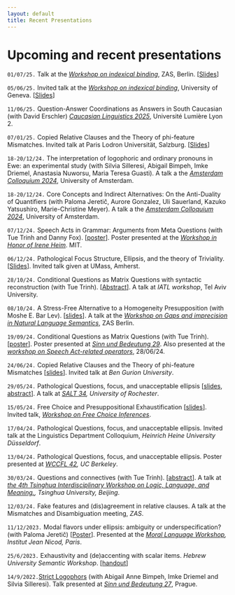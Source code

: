 ```yaml
---
layout: default
title: Recent Presentations
---
```






# Upcoming and recent presentations

`01/07/25.`  Talk at the [*Workshop on indexical binding*](https://www.leibniz-zas.de/en/about-us/events/details/events/summer-workshop-on-asymmetries), ZAS, Berlin. 
[[Slides](https://www.dropbox.com/scl/fi/g8wp7cej5f3qfofruw46v/Geneva_bound-indexicals_slides.pdf?rlkey=0seekk8dxqa2behunwdfrwxge&dl=0)]


`05/06/25.`  Invited talk at the [*Workshop on indexical binding*](https://sites.google.com/view/indexicalsgeneva/accueil), University of Geneva. 
[[Slides](https://www.dropbox.com/scl/fi/g8wp7cej5f3qfofruw46v/Geneva_bound-indexicals_slides.pdf?rlkey=0seekk8dxqa2behunwdfrwxge&dl=0)]



`11/06/25.`  Question-Answer Coordinations as Answers in South Caucasian (with David Erschler) *[Caucasian Linguistics 2025](https://caucling2025.sciencesconf.org/)*, Université Lumière Lyon 2.

`07/01/25.` Copied Relative Clauses and the Theory of phi-feature Mismatches.  Invited talk at Paris Lodron Universität, Salzburg.
[[Slides](https://www.dropbox.com/scl/fi/rcs6fbts169zo8ej4jj6y/Salzburg-talk-fake-indexicals.pdf?rlkey=6wkkz3v5mhjsppyy1vvsd4m5k&dl=0)]


`18-20/12/24.`  The interpretation of logophoric and ordinary pronouns in Ewe: an experimental study
 (with Silvia Silleresi, Abigail Bimpeh, Imke Driemel, Anastasia Nuworsu, Maria Teresa Guasti).
  A talk a the *[Amsterdam Colloquium 2024](https://events.illc.uva.nl/AC/AC2024/Conference/)*,  University of Amsterdam.

`18-20/12/24.`  Core Concepts and Indirect Alternatives:
On the Anti-Duality of Quantifiers
 (with Paloma Jeretič, Aurore Gonzalez, Uli Sauerland, Kazuko Yatsushiro, Marie-Christine Meyer).   A talk a the *[Amsterdam Colloquium 2024](https://events.illc.uva.nl/AC/AC2024/Conference/)*,  University of Amsterdam.

`07/12/24.`  Speech Acts in Grammar: 
Arguments from Meta Questions (with Tue Trinh and Danny Fox).
 [[poster](https://www.dropbox.com/scl/fi/3yvg7eel1qo3e6wqtytrl/POSTER_speech-acts_mit.pdf?rlkey=k6n33eb0dx4mpof003nzbxd2h&dl=0)]. Poster presented at the *[Workshop in Honor of Irene Heim](https://linguistics.mit.edu/heimfest/)*. MIT.

`06/12/24.`  Pathological Focus Structure, Ellipsis, and the theory of
Triviality. [[Slides](https://www.dropbox.com/scl/fi/ie08m2knb2waxp4kffgyp/UMass_slides.pdf?rlkey=dr9b4ib1keagihanttrwzrxw7&dl=0)]. Invited talk given at UMass, Amherst. 


`28/10/24.`  Conditional Questions as Matrix Questions with syntactic reconstruction (with Tue Trinh).
 [[Abstract](https://www.dropbox.com/scl/fi/0e5hjw2bs092kvkqwixms/IATL_abstract_Conditional-Questions.pdf?rlkey=7swkswvdma23byz01o3autow6&dl=0)]. A talk at *IATL workshop*,  Tel Aviv University. 

`08/10/24.`  A Stress-Free Alternative to a Homogeneity Presupposition  (with Moshe E. Bar Lev).
 [[slides](https://www.dropbox.com/scl/fi/flpj2wvvwrfgji17m4icu/A-stress-free-alternative-to-Homogeneity.pdf?rlkey=7gz3w3runxhyulrby712mjhax&dl=0)]. A talk at the *[Workshop on Gaps and imprecision in Natural Language Semantics](https://gaps-and-imprecision.netlify.app/)*,  ZAS Berlin. 


`19/09/24.`  Conditional Questions as Matrix Questions (with Tue Trinh).
 [[poster](https://www.dropbox.com/s/fwhdzr61lu39kjp/BASSI_TRINH_SARO_poster.pdf?dl=0)]. Poster presented at *[Sinn und Bedeutung 29](https://sub29.unime.it/)*.
 Also presented at the *[workshop on Speech Act-related operators](https://www.trinhhuutue.com/wp-content/uploads/2024/06/saro-program-final.pdf)*, 28/06/24.
 
 
 
 [hello hello]: #
 
 [comment]: <> (This is a comment, it will not be included)

 
 

`24/06/24.`  Copied Relative Clauses and the Theory of phi-feature Mismatches
 [[slides](https://www.dropbox.com/scl/fi/iug6z03h3d1kz7jphdug6/Slides_Invited_Talk_BGU.pdf?rlkey=mvoefm3wrt15f66gseaf7q8xm&dl=0)]. Invited talk at *Ben Gurion University*. 

`29/05/24.`  Pathological Questions, focus, and unacceptable ellipsis
[[slides](https://www.dropbox.com/scl/fi/vu9aqo0ng6a9we8u4nhqp/Bassi_SALT34-Rochester_slides.pdf?rlkey=5vp8v72cocjw5jqxia4int386&dl=0), 
[abstract](https://www.dropbox.com/scl/fi/stuv4sw35ss78xlmhmeu6/Abstract-Pathological-Questions-focus-and-unacceptable-ellipsis.pdf?rlkey=t2tnh0ifvb9l17vdja8s6irbs&dl=0)]. A talk at *[SALT 34](https://saltconf.github.io/salt34), University of Rochester*. 

`15/05/24.`  Free Choice and Presuppositional Exhaustification
[[slides](https://www.dropbox.com/scl/fi/76m4mqa64yxkcwds18gez/FC-and-Pex_workshop_15-5-24_slides.pdf?rlkey=n5y73cnnt2k2upb1bc22z6cie&dl=0)]. Invited talk,   *[Workshop on Free Choice Inferences](https://sites.google.com/view/acquisitiondisjunctionromanian/fc-workshop)*. 

`17/04/24.`  Pathological Questions, focus, and unacceptable ellipsis. Invited talk at the Linguistics Department Colloquium, *Heinrich Heine University Düsseldorf*. 

`13/04/24.`  Pathological Questions, focus, and unacceptable ellipsis. 
 Poster presented at *[WCCFL 42](https://www.wccfl42.com/home), UC Berkeley*. 

`30/03/24.`  Questions and connectives (with Tue Trinh). [[abstract](https://www.dropbox.com/scl/fi/y6f7aojfcn987hhytin68/TLLM_2024_paper_38.pdf?rlkey=mnvnvb47gsj89ec9wolv5vqrr&dl=0
)]. A talk at 
*[the 4th Tsinghua Interdisciplinary Workshop on Logic, Language, and Meaning.](https://tsinghualogic.net/JRC/tllm/2024connectives/), Tsinghua University, Beijing*. 

<!-- 
ergegr ior weor e nj -->

`12/03/24.`  Fake features and (dis)agreement in relative clauses.
A talk at the Mismatches and Disambiguation meeting, *ZAS*. 

`11/12/2023.` Modal flavors under ellipsis: ambiguity or underspecification? (with Paloma Jeretič) [[Poster](https://www.dropbox.com/scl/fi/7aec2kk0mem4a6bucqj0t/poster-modals_under_ellipsis.pdf?rlkey=izl2w1qjx9rtsia39a7mcdjj3&dl=0)].  Presented at  the *[Moral Language Workshop](https://www.dropbox.com/scl/fi/9fga8twozfypck2rbrpf7/Modal-flavors-under-ellipsis-ambiguity-or-underspecification.pdf?rlkey=eslrrrjbt7hdkgsc288rzphw1&dl=0), Institut Jean Nicod, Paris*. 

<!-- 
`19/7/2023.` Towards a theory of movement dependencies without movement in Meaning First.  *CreteLing Workshop on Meaning First*.  [[slides](https://www.dropbox.com/scl/fi/632vnnt756k9e3txu1wwu/On_Movement_CreteLing-workshop.pdf?rlkey=91j6szp9ysja4acjywz1th20l&dl=0)]
 -->
 
`25/6/2023.` Exhaustivity and (de)accenting with scalar items. *Hebrew University Semantic Workshop*.  [[handout](https://www.dropbox.com/scl/fi/qk6fe1dcloo4vkqdkmj5x/Exhaustivity-and-de-accenting-with-scalar-items.pdf?rlkey=re8wbd1kikb8khcdzuva370cd&dl=0)]


`14/9/2022.`[Strict Logophors](https://drive.google.com/file/d/1KBFjmoAOvqbtSWfL2XjdFYEG2FvVNphJ/view) (with Abigail Anne Bimpeh, Imke Driemel and Silvia Silleresi). Talk presented at *[Sinn und Bedeutung 27](https://sub27.ff.cuni.cz/)*, Prague.




<!-- 
dgdgiwog woef wv b
 -->